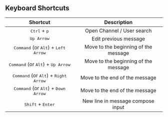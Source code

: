 ## Keyboard Shortcuts


| Shortcut | Description |
|:-:|:-:|
| <kbd>Ctrl</kbd> + <kbd>p</kbd> | Open Channel / User search |
| <kbd>Up Arrow</kbd> | Edit previous message |
| <kbd>Command</kbd> (or <kbd>Alt</kbd>) + <kbd>Left Arrow</kbd> | Move to the beginning of the message |
| <kbd>Command</kbd> (or <kbd>Alt</kbd>) + <kbd>Up Arrow</kbd> | Move to the beginning of the message |
| <kbd>Command</kbd> (or <kbd>Alt</kbd>) + <kbd>Right Arrow</kbd> | Move to the end of the message |
| <kbd>Command</kbd> (or <kbd>Alt</kbd>) + <kbd>Down Arrow</kbd> | Move to the end of the message |
| <kbd>Shift</kbd> + <kbd>Enter </kbd>| New line in message compose input|
